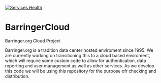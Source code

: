 [![Services Health](https://barringer.montastic.io/badge)](https://barringer.montastic.io)
# BarringerCloud
Barringer.org Cloud Project

Barringer.org is a tradition data center hosted enviroment since 1995.  We are currently working on transitioning this to a cloud based enviroment, which will require some custom code to allow for authentication, data reporting and user management as well as other services.  As we develop this code we will be using this repository for the purpose ofr checking and distribution.
